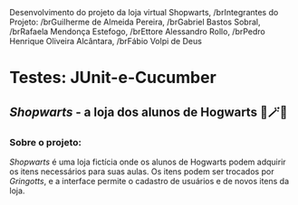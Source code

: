 </h1></h1>
Desenvolvimento do projeto da loja virtual Shopwarts, 
/brIntegrantes do Projeto: 
/brGuilherme de Almeida Pereira,
/brGabriel Bastos Sobral,
/brRafaela Mendonça Estefogo,
/brEttore Alessandro Rollo,
/brPedro Henrique Oliveira Alcântara,
/brFábio Volpi de Deus

# Testes: JUnit-e-Cucumber

<h2><i>Shopwarts</i> - a loja dos alunos de Hogwarts 🧙🪄🧹</h2>

<h3>Sobre o projeto:</h3>
<p><i>Shopwarts</i> é uma loja fictícia onde os alunos de Hogwarts podem adquirir os itens necessários para suas aulas. Os itens podem ser trocados por <i>Gringotts</i>, e a interface permite o cadastro de usuários e de novos itens da loja.</p>

